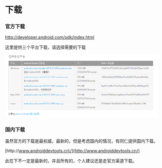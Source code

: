 # 下载

### 官方下载

[http:\/\/developer.android.com\/sdk\/index.html](http://developer.android.com/sdk/index.html)

这里提供三个平台下载，请选择需要的下载

![](/image/Chapter01/选择下载平台.png)

### 国内下载

虽然官方的下载是最权威，最新的，但是考虑国内的情况，有同仁提供国内下载。

[http:\/\/www.androiddevtools.cn\/](http://www.androiddevtools.cn/)

此在下不一定是最新的，并且所有的，个人建议还是走官方渠道下载。

